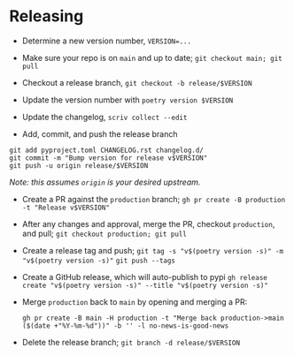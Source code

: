 # Releasing

- Determine a new version number, `VERSION=...`

- Make sure your repo is on `main` and up to date;
    `git checkout main; git pull`

- Checkout a release branch, `git checkout -b release/$VERSION`

- Update the version number with `poetry version $VERSION`

- Update the changelog, `scriv collect --edit`

- Add, commit, and push the release branch

```
git add pyproject.toml CHANGELOG.rst changelog.d/
git commit -m "Bump version for release v$VERSION"
git push -u origin release/$VERSION
```
_Note: this assumes `origin` is your desired upstream._

- Create a PR against the `production` branch;
    `gh pr create -B production -t "Release v$VERSION"`

- After any changes and approval, merge the PR, checkout `production`, and pull;
    `git checkout production; git pull`

- Create a release tag and push;
    `git tag -s "v$(poetry version -s)" -m "v$(poetry version -s)"`
    `git push --tags`

- Create a GitHub release, which will auto-publish to pypi
    `gh release create "v$(poetry version -s)" --title "v$(poetry version -s)"`

- Merge `production` back to `main` by opening and merging a PR:

    ```
    gh pr create -B main -H production -t "Merge back production->main ($(date +"%Y-%m-%d"))" -b '' -l no-news-is-good-news
    ```

- Delete the release branch; `git branch -d release/$VERSION`
